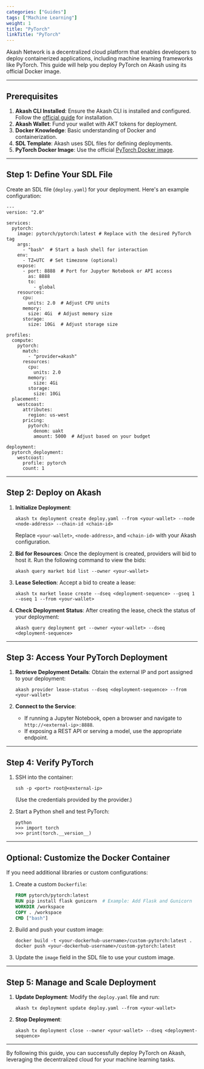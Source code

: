 ```yaml
---
categories: ["Guides"]
tags: ["Machine Learning"]
weight: 1
title: "PyTorch"
linkTitle: "PyTorch"
---
```




Akash Network is a decentralized cloud platform that enables developers to deploy containerized applications, including machine learning frameworks like PyTorch. This guide will help you deploy PyTorch on Akash using its official Docker image.

---

## **Prerequisites**
1. **Akash CLI Installed**: Ensure the Akash CLI is installed and configured. Follow the [official guide](https://docs.akash.network/) for installation.
2. **Akash Wallet**: Fund your wallet with AKT tokens for deployment.
3. **Docker Knowledge**: Basic understanding of Docker and containerization.
4. **SDL Template**: Akash uses SDL files for defining deployments.
5. **PyTorch Docker Image**: Use the official [PyTorch Docker image](https://hub.docker.com/r/pytorch/pytorch).

---

## **Step 1: Define Your SDL File**

Create an SDL file (`deploy.yaml`) for your deployment. Here's an example configuration:

```
---
version: "2.0"

services:
  pytorch:
    image: pytorch/pytorch:latest # Replace with the desired PyTorch tag
    args:
      - "bash"  # Start a bash shell for interaction
    env:
      - TZ=UTC  # Set timezone (optional)
    expose:
      - port: 8888  # Port for Jupyter Notebook or API access
        as: 8888
        to:
          - global
    resources:
      cpu:
        units: 2.0  # Adjust CPU units
      memory:
        size: 4Gi  # Adjust memory size
      storage:
        size: 10Gi  # Adjust storage size

profiles:
  compute:
    pytorch:
      match:
        - "provider=akash"
      resources:
        cpu:
          units: 2.0
        memory:
          size: 4Gi
        storage:
          size: 10Gi
  placement:
    westcoast:
      attributes:
        region: us-west
      pricing:
        pytorch:
          denom: uakt
          amount: 5000  # Adjust based on your budget

deployment:
  pytorch_deployment:
    westcoast:
      profile: pytorch
      count: 1
```

---

## **Step 2: Deploy on Akash**

1. **Initialize Deployment**:
   ```
   akash tx deployment create deploy.yaml --from <your-wallet> --node <node-address> --chain-id <chain-id>
   ```
   Replace `<your-wallet>`, `<node-address>`, and `<chain-id>` with your Akash configuration.

2. **Bid for Resources**:
   Once the deployment is created, providers will bid to host it. Run the following command to view the bids:
   ```
   akash query market bid list --owner <your-wallet>
   ```

3. **Lease Selection**:
   Accept a bid to create a lease:
   ```
   akash tx market lease create --dseq <deployment-sequence> --gseq 1 --oseq 1 --from <your-wallet>
   ```

4. **Check Deployment Status**:
   After creating the lease, check the status of your deployment:
   ```
   akash query deployment get --owner <your-wallet> --dseq <deployment-sequence>
   ```

---

## **Step 3: Access Your PyTorch Deployment**

1. **Retrieve Deployment Details**:
   Obtain the external IP and port assigned to your deployment:
   ```
   akash provider lease-status --dseq <deployment-sequence> --from <your-wallet>
   ```

2. **Connect to the Service**:
   - If running a Jupyter Notebook, open a browser and navigate to `http://<external-ip>:8888`.
   - If exposing a REST API or serving a model, use the appropriate endpoint.

---

## **Step 4: Verify PyTorch**

1. SSH into the container:
   ```
   ssh -p <port> root@<external-ip>
   ```
   (Use the credentials provided by the provider.)

2. Start a Python shell and test PyTorch:
   ```
   python
   >>> import torch
   >>> print(torch.__version__)
   ```

---

## **Optional: Customize the Docker Container**

If you need additional libraries or custom configurations:
1. Create a custom `Dockerfile`:
   ```dockerfile
   FROM pytorch/pytorch:latest
   RUN pip install flask gunicorn  # Example: Add Flask and Gunicorn
   WORKDIR /workspace
   COPY . /workspace
   CMD ["bash"]
   ```

2. Build and push your custom image:
   ```
   docker build -t <your-dockerhub-username>/custom-pytorch:latest .
   docker push <your-dockerhub-username>/custom-pytorch:latest
   ```

3. Update the `image` field in the SDL file to use your custom image.

---

## **Step 5: Manage and Scale Deployment**

1. **Update Deployment**:
   Modify the `deploy.yaml` file and run:
   ```
   akash tx deployment update deploy.yaml --from <your-wallet>
   ```

2. **Stop Deployment**:
   ```
   akash tx deployment close --owner <your-wallet> --dseq <deployment-sequence>
   ```

---

By following this guide, you can successfully deploy PyTorch on Akash, leveraging the decentralized cloud for your machine learning tasks.